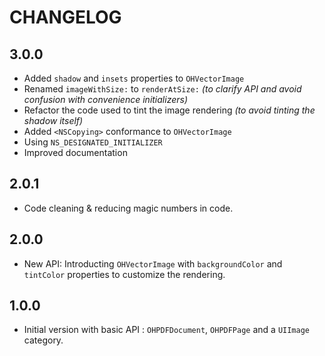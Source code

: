 # CHANGELOG

## 3.0.0

* Added `shadow` and `insets` properties to `OHVectorImage`
* Renamed `imageWithSize:` to `renderAtSize:` _(to clarify API and avoid confusion with convenience initializers)_
* Refactor the code used to tint the image rendering _(to avoid tinting the shadow itself)_
* Added `<NSCopying>` conformance to `OHVectorImage`
* Using `NS_DESIGNATED_INITIALIZER`
* Improved documentation

## 2.0.1

* Code cleaning & reducing magic numbers in code.

## 2.0.0

* New API: Introducting `OHVectorImage` with `backgroundColor` and `tintColor` properties to customize the rendering.

## 1.0.0

* Initial version with basic API : `OHPDFDocument`, `OHPDFPage` and a `UIImage` category.
